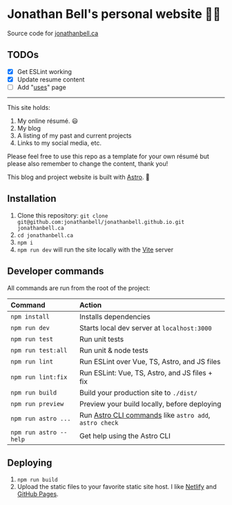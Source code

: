 # Jonathan Bell's personal website 👨‍💻

Source code for [jonathanbell.ca](https://www.jonathanbell.ca)

## TODOs

- [x] Get ESLint working
- [x] Update resume content
- [ ] Add "[uses](https://github.com/wesbos/awesome-uses/)" page

---

This site holds:

1. My online résumé. 😃
1. My blog
1. A listing of my past and current projects
1. Links to my social media, etc.

Please feel free to use this repo as a template for your own résumé but please also remember to change the content, thank you!

This blog and project website is built with [Astro](https://docs.astro.build). 🚀

## Installation

1. Clone this repository: `git clone git@github.com:jonathanbell/jonathanbell.github.io.git jonathanbell.ca`
1. `cd jonathanbell.ca`
1. `npm i`
1. `npm run dev` will run the site locally with the [Vite](https://vitejs.dev/) server

## Developer commands

All commands are run from the root of the project:

| Command                | Action                                           |
| :--------------------- | :----------------------------------------------- |
| `npm install`          | Installs dependencies                            |
| `npm run dev`          | Starts local dev server at `localhost:3000`      |
| `npm run test`         | Run unit tests                                   |
| `npm run test:all`     | Run unit & node tests                            |
| `npm run lint`         | Run ESLint over Vue, TS, Astro, and JS files     |
| `npm run lint:fix`     | Run ESLint: Vue, TS, Astro, and JS files + fix   |
| `npm run build`        | Build your production site to `./dist/`          |
| `npm run preview`      | Preview your build locally, before deploying     |
| `npm run astro ...`    | Run [Astro CLI commands](https://docs.astro.build/en/reference/cli-reference/) like `astro add`, `astro check` |
| `npm run astro --help` | Get help using the Astro CLI                     |

## Deploying

1. `npm run build`
1. Upload the static files to your favorite static site host. I like [Netlify](https://www.netlify.com/) and [GitHub Pages](https://pages.github.com/).
